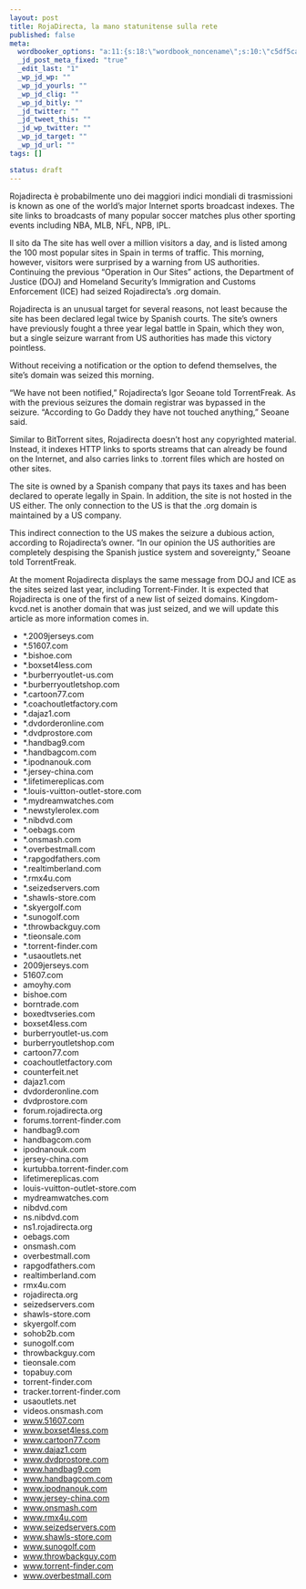 ```yaml
--- 
layout: post
title: RojaDirecta, la mano statunitense sulla rete
published: false
meta: 
  wordbooker_options: "a:11:{s:18:\"wordbook_noncename\";s:10:\"c5df5ca6a9\";s:18:\"wordbook_page_post\";s:15:\"131388540210117\";s:18:\"wordbook_orandpage\";s:1:\"2\";s:23:\"wordbook_default_author\";s:1:\"1\";s:23:\"wordbook_extract_length\";s:3:\"256\";s:19:\"wordbook_actionlink\";s:3:\"200\";s:26:\"wordbooker_publish_default\";s:2:\"on\";s:18:\"wordbook_attribute\";s:8:\"BlogPost\";s:24:\"wordbooker_status_update\";s:2:\"on\";s:29:\"wordbooker_status_update_text\";s:26:\": Post :  %title% - %link%\";s:20:\"wordbook_comment_get\";s:2:\"on\";}"
  _jd_post_meta_fixed: "true"
  _edit_last: "1"
  _wp_jd_wp: ""
  _wp_jd_yourls: ""
  _wp_jd_clig: ""
  _wp_jd_bitly: ""
  _jd_twitter: ""
  _jd_tweet_this: ""
  _jd_wp_twitter: ""
  _wp_jd_target: ""
  _wp_jd_url: ""
tags: []

status: draft
---
```

Rojadirecta è probabilmente uno dei maggiori indici mondiali di trasmissioni is known as one of the world’s major Internet sports broadcast indexes. The site links to broadcasts of many popular soccer matches plus other sporting events including NBA, MLB, NFL, NPB, IPL.

Il sito da
The site has well over a million visitors a day, and is listed among the 100 most popular sites in Spain in terms of traffic. This morning, however, visitors were surprised by a warning from US authorities. Continuing the previous “Operation in Our Sites” actions, the Department of Justice (DOJ) and Homeland Security’s Immigration and Customs Enforcement (ICE) had seized Rojadirecta’s .org domain.

Rojadirecta is an unusual target for several reasons, not least because the site has been declared legal twice by Spanish courts. The site’s owners have previously fought a three year legal battle in Spain, which they won, but a single seizure warrant from US authorities has made this victory pointless.

Without receiving a notification or the option to defend themselves, the site’s domain was seized this morning.

“We have not been notified,” Rojadirecta’s Igor Seoane told TorrentFreak. As with the previous seizures the domain registrar was bypassed in the seizure. “According to Go Daddy they have not touched anything,” Seoane said.

Similar to BitTorrent sites, Rojadirecta doesn’t host any copyrighted material. Instead, it indexes HTTP links to sports streams that can already be found on the Internet, and also carries links to .torrent files which are hosted on other sites.

The site is owned by a Spanish company that pays its taxes and has been declared to operate legally in Spain. In addition, the site is not hosted in the US either. The only connection to the US is that the .org domain is maintained by a US company.

This indirect connection to the US makes the seizure a dubious action, according to Rojadirecta’s owner. “In our opinion the US authorities are completely despising the Spanish justice system and sovereignty,” Seoane told TorrentFreak.

At the moment Rojadirecta displays the same message from DOJ and ICE as the sites seized last year, including Torrent-Finder. It is expected that Rojadirecta is one of the first of a new list of seized domains. Kingdom-kvcd.net is another domain that was just seized, and we will update this article as more information comes in.


* *.2009jerseys.com
* *.51607.com
* *.bishoe.com
* *.boxset4less.com
* *.burberryoutlet-us.com
* *.burberryoutletshop.com
* *.cartoon77.com
* *.coachoutletfactory.com
* *.dajaz1.com
* *.dvdorderonline.com
* *.dvdprostore.com
* *.handbag9.com
* *.handbagcom.com
* *.ipodnanouk.com
* *.jersey-china.com
* *.lifetimereplicas.com
* *.louis-vuitton-outlet-store.com
* *.mydreamwatches.com
* *.newstylerolex.com
* *.nibdvd.com
* *.oebags.com
* *.onsmash.com
* *.overbestmall.com
* *.rapgodfathers.com
* *.realtimberland.com
* *.rmx4u.com
* *.seizedservers.com
* *.shawls-store.com
* *.skyergolf.com
* *.sunogolf.com
* *.throwbackguy.com
* *.tieonsale.com
* *.torrent-finder.com
* *.usaoutlets.net
* 2009jerseys.com
* 51607.com
* amoyhy.com
* bishoe.com
* borntrade.com
* boxedtvseries.com
* boxset4less.com
* burberryoutlet-us.com
* burberryoutletshop.com
* cartoon77.com
* coachoutletfactory.com
* counterfeit.net
* dajaz1.com
* dvdorderonline.com
* dvdprostore.com
* forum.rojadirecta.org
* forums.torrent-finder.com
* handbag9.com
* handbagcom.com
* ipodnanouk.com
* jersey-china.com
* kurtubba.torrent-finder.com
* lifetimereplicas.com
* louis-vuitton-outlet-store.com
* mydreamwatches.com
* nibdvd.com
* ns.nibdvd.com
* ns1.rojadirecta.org
* oebags.com
* onsmash.com
* overbestmall.com
* rapgodfathers.com
* realtimberland.com
* rmx4u.com
* rojadirecta.org
* seizedservers.com
* shawls-store.com
* skyergolf.com
* sohob2b.com
* sunogolf.com
* throwbackguy.com
* tieonsale.com
* topabuy.com
* torrent-finder.com
* tracker.torrent-finder.com
* usaoutlets.net
* videos.onsmash.com
* www.51607.com
* www.boxset4less.com
* www.cartoon77.com
* www.dajaz1.com
* www.dvdprostore.com
* www.handbag9.com
* www.handbagcom.com
* www.ipodnanouk.com
* www.jersey-china.com
* www.onsmash.com
* www.rmx4u.com
* www.seizedservers.com
* www.shawls-store.com
* www.sunogolf.com
* www.throwbackguy.com
* www.torrent-finder.com
* www.overbestmall.com
